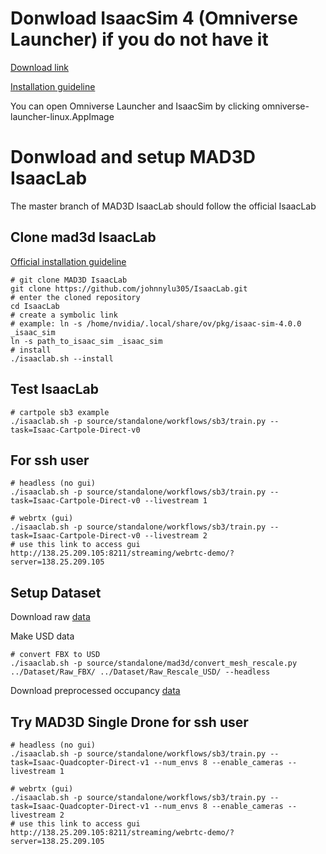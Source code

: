 # Donwload IsaacSim 4 (Omniverse Launcher) if you do not have it
[Download link](https://www.nvidia.com/en-us/omniverse/download/) 

[Installation guideline](https://docs.omniverse.nvidia.com/isaacsim/latest/installation/install_workstation.html)

You can open Omniverse Launcher and IsaacSim by clicking omniverse-launcher-linux.AppImage

# Donwload and setup MAD3D IsaacLab 
The master branch of MAD3D IsaacLab should follow the official IsaacLab
## Clone mad3d IsaacLab
[Official installation guideline](https://isaac-sim.github.io/IsaacLab/source/setup/installation/binaries_installation.html)
```
# git clone MAD3D IsaacLab
git clone https://github.com/johnnylu305/IsaacLab.git
# enter the cloned repository
cd IsaacLab
# create a symbolic link
# example: ln -s /home/nvidia/.local/share/ov/pkg/isaac-sim-4.0.0 _isaac_sim
ln -s path_to_isaac_sim _isaac_sim
# install
./isaaclab.sh --install
```
## Test IsaacLab
```
# cartpole sb3 example
./isaaclab.sh -p source/standalone/workflows/sb3/train.py --task=Isaac-Cartpole-Direct-v0
```
## For ssh user
```
# headless (no gui)
./isaaclab.sh -p source/standalone/workflows/sb3/train.py --task=Isaac-Cartpole-Direct-v0 --livestream 1

# webrtx (gui)
./isaaclab.sh -p source/standalone/workflows/sb3/train.py --task=Isaac-Cartpole-Direct-v0 --livestream 2
# use this link to access gui
http://138.25.209.105:8211/streaming/webrtc-demo/?server=138.25.209.105
```

## Setup Dataset
Download raw [data](https://drive.google.com/file/d/13ojen4WYDuRf47Hg3vuEcuwso5G5Shmh/view?usp=drive_link)

Make USD data
```
# convert FBX to USD
./isaaclab.sh -p source/standalone/mad3d/convert_mesh_rescale.py ../Dataset/Raw_FBX/ ../Dataset/Raw_Rescale_USD/ --headless
```
Download preprocessed occupancy [data](https://drive.google.com/file/d/1nTxavT1OunN_ZK4X5GR_FajhkHCFlD62/view?usp=sharing)

## Try MAD3D Single Drone for ssh user
```
# headless (no gui)
./isaaclab.sh -p source/standalone/workflows/sb3/train.py --task=Isaac-Quadcopter-Direct-v1 --num_envs 8 --enable_cameras --livestream 1

# webrtx (gui)
./isaaclab.sh -p source/standalone/workflows/sb3/train.py --task=Isaac-Quadcopter-Direct-v1 --num_envs 8 --enable_cameras --livestream 2
# use this link to access gui
http://138.25.209.105:8211/streaming/webrtc-demo/?server=138.25.209.105
```
